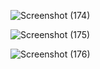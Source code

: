 ![Screenshot (174)](https://github.com/user-attachments/assets/ec47ebcb-56a7-4895-94ab-9201f9562c41)

![Screenshot (175)](https://github.com/user-attachments/assets/491326c6-5fbe-47fa-940a-1757ada34f07)

![Screenshot (176)](https://github.com/user-attachments/assets/f1d6b7e3-4625-4855-9f19-ce33c3bf5a6d)
